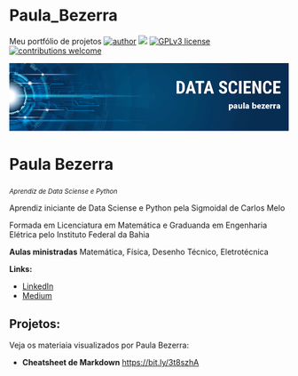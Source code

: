 # Paula_Bezerra
Meu portfólio de projetos
[![author](https://img.shields.io/badge/author-carlosfab-red.svg)](https://www.linkedin.com/in/carlosfab) [![](https://img.shields.io/badge/python-3.7+-blue.svg)](https://www.python.org/downloads/release/python-365/) [![GPLv3 license](https://img.shields.io/badge/License-GPLv3-blue.svg)](http://perso.crans.org/besson/LICENSE.html) [![contributions welcome](https://img.shields.io/badge/contributions-welcome-brightgreen.svg?style=flat)](https://github.com/carlosfab/data_science/issues)

<p align="center">
  <img src="banner.png" >
</p>

# Paula Bezerra
<sub>*Aprendiz de Data Sciense e Python* </sub> 

Aprendiz iniciante de Data Sciense e Python pela Sigmoidal de Carlos Melo

Formada em Licenciatura em Matemática e Graduanda em Engenharia Elétrica  pelo Instituto Federal da Bahia

**Aulas ministradas** Matemática, Física, Desenho Técnico, Eletrotécnica

**Links:**
* [LinkedIn](https://www.linkedin.com/in/paula-bezerra-2780a51b5/)
* [Medium](https://www.medium.com)


## Projetos:
Veja os  materiaia visualizados por Paula Bezerra:
* **Cheatsheet de Markdown** https://bit.ly/3t8szhA


